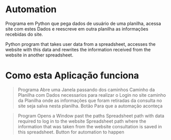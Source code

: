 # Automation
Programa em Python que pega dados de usuário de uma planilha, acessa site com estes Dados e reescreve em outra planilha as informações recebidas do site.

Python program that takes user data from a spreadsheet, accesses the website with this data and rewrites the information received from the website in another spreadsheet.

# Como esta Aplicação funciona

>Programa Abre uma Janela passando dos caminhos
  > Caminho da Planilha com Dados necessarios para realizar o Login no site
  > caminho da Planilha onde as informações que foram retiradas da consulta no site seja salva nesta planilha.
>Botão Para que a automação aconteça

>Program Opens a Window past the paths
  > Spreadsheet path with data required to log in to the website
  > Spreadsheet path where the information that was taken from the website consultation is saved in this spreadsheet.
>Button for automation to happen
